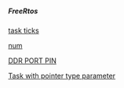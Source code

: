##### FreeRtos
[task ticks](https://wokwi.com/projects/335412432006546003)

[num](https://wokwi.com/projects/336272965874221651)

[DDR PORT PIN](https://wokwi.com/projects/336276264232944212)

[Task with pointer type parameter](https://wokwi.com/projects/336453876755464786)

